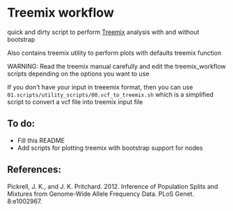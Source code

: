 # Treemix workflow

quick and dirty script to perform [Treemix](http://journals.plos.org/plosgenetics/article?id=10.1371/journal.pgen.1002967) analysis with and without bootstrap

Also contains treemix utility to perform plots with defaults treemix function

WARNING:
Read the treemix manual carefully and edit the treemix_workflow scripts
depending on the options you want to use

If you don't have your input in treeemix format, then you can use `01.scripts/utility_scripts/00.vcf_to_treemix.sh`
which is a simplified script to convert a vcf file into treemix input file


## To do:

- Fill this README
- Add scripts for plotting treemix with bootstrap support for nodes

## References:

Pickrell, J. K., and J. K. Pritchard. 2012. Inference of Population Splits and
Mixtures from Genome-Wide Allele Frequency Data. PLoS Genet. 8:e1002967.
